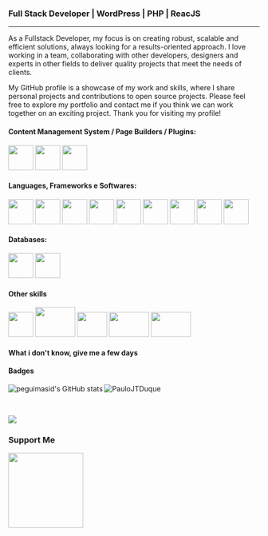 
### Full Stack Developer | WordPress | PHP | ReacJS
-------------------


As a Fullstack Developer, my focus is on creating robust, scalable and efficient solutions, always looking for a results-oriented approach. I love working in a team, collaborating with other developers, designers and experts in other fields to deliver quality projects that meet the needs of clients.

My GitHub profile is a showcase of my work and skills, where I share personal projects and contributions to open source projects. Please feel free to explore my portfolio and contact me if you think we can work together on an exciting project. Thank you for visiting my profile!

#### Content Management System / Page Builders / Plugins: 

<div display="inline">
  <img width="50" height="50" src="https://user-images.githubusercontent.com/79607560/235223345-1c5fb25f-adae-4b27-bce4-9c576fd0adbb.png" />       
  <img width="50" height="50" src="https://user-images.githubusercontent.com/79607560/235221241-330f8b97-19d9-4a38-9608-1ac962505f2a.png" />
  <img width="50" height="50" src="https://user-images.githubusercontent.com/79607560/235226226-1d31061e-68ad-4717-a90f-c2eb0fe3978a.png" />
 </div>

#### Languages, Frameworks e Softwares:
<div display="inline">
  <img width="50" height="50" src="https://cdn.jsdelivr.net/gh/devicons/devicon/icons/html5/html5-original.svg" />  
  <img width="50" height="50" src="https://cdn.jsdelivr.net/gh/devicons/devicon/icons/css3/css3-original.svg" />
  <img width="50" height="50" src="https://cdn.jsdelivr.net/gh/devicons/devicon/icons/javascript/javascript-original.svg" />
  <img width="50" height="50" src="https://cdn.jsdelivr.net/gh/devicons/devicon/icons/php/php-original.svg" />
  <img width="50" height="50" src="https://cdn.jsdelivr.net/gh/devicons/devicon/icons/nodejs/nodejs-plain-wordmark.svg" />
  <img width="50" height="50" src="https://cdn.jsdelivr.net/gh/devicons/devicon/icons/react/react-original-wordmark.svg" />
  <img width="50" height="50" src="https://cdn.jsdelivr.net/gh/devicons/devicon/icons/bootstrap/bootstrap-original-wordmark.svg" />
  <img width="50" height="50" src="https://cdn.jsdelivr.net/gh/devicons/devicon/icons/vscode/vscode-original.svg" />
  <img width="50" height="50" src="https://cdn.jsdelivr.net/gh/devicons/devicon/icons/git/git-original.svg" />  
</div>
 
 #### Databases:
<div display="inline">
  <img width="50" height="50" src="https://cdn.jsdelivr.net/gh/devicons/devicon/icons/mysql/mysql-original-wordmark.svg" />
  <img width="50" height="50" src="https://cdn.jsdelivr.net/gh/devicons/devicon/icons/mongodb/mongodb-plain-wordmark.svg" />
</div>

#### Other skills
<div display="inline">
  <img width="50" height="50" src="https://pauloduque.dev/wp-content/uploads/2023/04/Google_Ads_logo.svg.png" />
  <img width="80" height="60" src="https://pauloduque.dev/wp-content/uploads/2023/04/Google_Analytics-removebg-preview.png" />
  <img width="60" height="50" src="https://pauloduque.dev/wp-content/uploads/2023/04/Google_Tag_Manager-removebg-preview-1.png" />
  <img width="80" height="50" src="https://pauloduque.dev/wp-content/uploads/2023/04/google-search-console-removebg-preview.png" />
  <img width="80" height="50" src="https://pauloduque.dev/wp-content/uploads/2022/04/Cpanel-removebg-preview.png" />
</div>

#### What i don't know, give me a few days <br>

#### Badges

<p><img align="left" src="https://github-readme-stats-peguimasid.vercel.app/api?username=PauloJTDuque&show_icons=true&hide=&count_private=true&title_color=3382ed&text_color=ffffff&icon_color=3382ed&bg_color=171717&hide_border=true&show_icons=true" alt="peguimasid's GitHub stats" /></p>
<p><img align="center" src="https://github-readme-stats.vercel.app/api/top-langs?username=PauloJTDuque&show_icons=true&locale=EN&layout=compact&title_color=3382ed&hide_border=true&bg_color=171717&theme=radical" alt="PauloJTDuque" /></p><br>


<a align="left" href="http://www.github.com/peguimasid"><img src="https://github-readme-streak-stats.herokuapp.com/?user=PauloJTDuque&stroke=ffffff&background=171717&ring=3382ed&fire=3382ed&currStreakNum=ffffff&currStreakLabel=3382ed&sideNums=ffffff&sideLabels=ffffff&dates=ffffff&hide_border=true" /></a><br>

<!--<a href="http://www.github.com/PauloJTDuque"><img src="https://github-readme-activity-graph.cyclic.app/graph?username=PauloJTDuque&bg_color=171717&color=ffffff&line=3382ed&point=ffffff&area_color=171717&area=true&hide_border=true&custom_title=GitHub%20Commits%20Graph" alt="GitHub Commits Graph" /></a>-->



### Support Me

<a href="https://www.buymeacoffee.com/peguimasid"><img src="https://cdn.buymeacoffee.com/buttons/v2/default-yellow.png" width="150" /></a>
<!--
**PauloJTDuque/PauloJTDuque** is a ✨ _special_ ✨ repository because its `README.md` (this file) appears on your GitHub profile.

Here are some ideas to get you started:

- 🔭 I’m currently working on ...
- 🌱 I’m currently learning ...
- 👯 I’m looking to collaborate on ...
- 🤔 I’m looking for help with ...
- 💬 Ask me about ...
- 📫 How to reach me: ...
- 😄 Pronouns: ...
- ⚡ Fun fact: ...
-->
